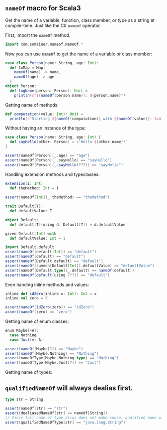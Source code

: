 ## `nameOf` macro for Scala3

Get the name of a variable, function, class member, or type as a string at compile-time.
Just like the C# `nameof` operator.

First, import the `nameOf` method.
```scala
import com.somainer.nameof.NameOf.*
```

Now you can use `nameOf` to get the name of a variable or class member:

```scala
case class Person(name: String, age: Int):
  def toMap = Map(
    nameOf(name) -> name,
    nameOf(age) -> age
  )
object Person:
  def logName(person: Person): Unit =
    println(s"${nameOf(person.name)}: ${person.name}")
```

Getting name of methods:

```scala
def computation(value: Int): Unit =
  println(s"Starting ${nameOf(computation)} with ${nameOf(value)}: $value")
```

Without having an instance of the type:
```scala
case class Person(name: String, age: Int) {
  def sayHello(other: Person) = s"Hello ${other.name}!"
}

assert(nameOf[Person](_.age) == "age")
assert(nameOf[Person](_.sayHello) == "sayHello")
assert(nameOf[Person](_.sayHello(???)) == "sayHello")
```

Handling extension methods and typeclasses:

```scala
extension(i: Int)
  def theMethod: Int = i
      
assert(nameOf[Int](_.theMethod) == "theMethod")

trait Default[T]:
  def defaultValue: T

object Default:
  def default[T](using d: Default[T]) = d.defaultValue

given Default[Int] with
  def defaultValue: Int = 1

import Default.default
assert(nameOf(default[Int]) == "default")
assert(nameOf(default) == "default")
assert(nameOf(Default.default) == "default")
assert(nameOf(summon[Default[Int]].defaultValue) == "defaultValue")
assert(nameOf[Default.type](_.default) == nameOf(default))
assert(nameOf(default(using ???)) == "default")
```

Even handing inline methods and values:

```scala
inline def idZero(inline x: Int): Int = x
inline val zero = 0

assert(nameOf(idZero(zero)) == "idZero")
assert(nameOf(zero) == "zero")
```

Getting name of enum classes:

```scala
enum Maybe[+A]:
  case Nothing
  case Just(v: A)

assert(nameOf(Maybe[?]) == "Maybe")
assert(nameOf(Maybe.Nothing) == "Nothing")
assert(nameOfType[Maybe.Nothing.type] == "Nothing")
assert(nameOfType[Maybe.Just[?]] == "Just")
```

Getting name of types:

## `qualifiedNameOf` will always dealias first.

```scala
type str = String

assert(nameOf[str] == "str")
assert(dealiasedNameOf[str] == nameOf[String])
// Since full name of type alias does not make sense, qualified name will always dealias first.
assert(qualifiedNameOfType[str] == "java.lang.String") 
```